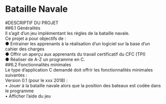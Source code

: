 # Bataille Navale

#DESCRIPTIF DU PROJET<br>
##6.1	Généralités<br>
Il s’agit d’un jeu implémentant les règles de la bataille navale.<br>Ce projet a pour objectifs de :<br>
●	Entrainer les apprenants à la réalisation d’un logiciel sur la base d’un cahier des charges<br>
●	Offrir un aperçu aux apprenants du travail certificatif du CFC (TPI)<br>
●	Réaliser de A-Z un programme en C.<br>
##6.2	Fonctionnalités minimales<br>
Le type d’application C demandé doit offrir les fonctionnalités minimales suivantes :<br>
Version 0.1 (pour le xxx 2018) :<br>
•	Jouer à la bataille navale alors que la position des bateaux est codée dans le programme<br>
•	Afficher l’aide du jeu<br>
